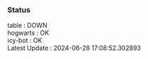 ### Status


table : DOWN  
hogwarts : OK  
icy-bot : OK  
Latest Update : 2024-06-28 17:08:52.302893
